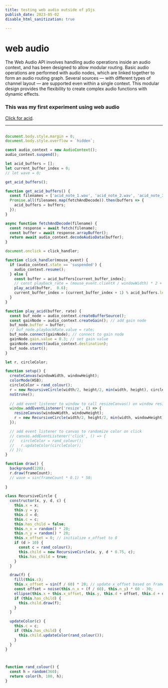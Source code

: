 ```yaml
---
title: testing web audio outside of p5js
publish_date: 2023-05-02
disable_html_sanitization: true

---
```

# web audio


The Web Audio API involves handling audio operations inside an audio context, and has been designed to allow modular routing. Basic audio operations are performed with audio nodes, which are linked together to form an audio routing graph. Several sources — with different types of channel layout — are supported even within a single context. This modular design provides the flexibility to create complex audio functions with dynamic effects.

### This was my first experiment using web audio 

[Click for acid](https://netart-davis.deno.dev/).

---
```javascript

document.body.style.margin = 0;
document.body.style.overflow = `hidden`;

const audio_context = new AudioContext();
audio_context.suspend();

let acid_buffers = [];
let current_buffer_index = 0;
// let wave = 0;

get_acid_buffers();

function get_acid_buffers() {
  const filenames = ['acid_note_1.wav', 'acid_note_2.wav', 'acid_note_3.wav', 'acid_note_4.wav', 'acid_note_5.wav'];
  Promise.all(filenames.map(fetchAndDecode)).then(buffers => {
    acid_buffers = buffers;
  });
}

async function fetchAndDecode(filename) {
  const response = await fetch(filename);
  const buffer = await response.arrayBuffer();
  return await audio_context.decodeAudioData(buffer);
}

document.onclick = click_handler;

function click_handler(mouse_event) {
  if (audio_context.state == 'suspended') {
    audio_context.resume();
  } else {
    const buffer = acid_buffers[current_buffer_index];
    // const playback_rate = (mouse_event.clientX / windowWidth) * 2 + 0.5;
    play_acid(buffer,  0.6);
    current_buffer_index = (current_buffer_index + 1) % acid_buffers.length;
  }
}

function play_acid(buffer, rate) {
  const buf_node = audio_context.createBufferSource();
  const gainNode = audio_context.createGain(); // add gain node
  buf_node.buffer = buffer;
  // buf_node.playbackRate.value = rate;
  buf_node.connect(gainNode); // connect to gain node
  gainNode.gain.value = 0.3; // set gain value
  gainNode.connect(audio_context.destination);
  buf_node.start();
}

let r, circleColor;

function setup() {
  createCanvas(windowWidth, windowHeight);
  colorMode(HSB);
  circleColor = rand_colour();
  r = new RecursiveCircle(width/2, height/2, min(width, height), circleColor);
  noStroke();
  
  // add event listener to window to call resizeCanvas() on window resize
  window.addEventListener('resize', () => {
    resizeCanvas(windowWidth, windowHeight);
    r = new RecursiveCircle(width/2, height/2, min(width, windowHeight), circleColor);
  });

  // add event listener to canvas to randomize color on click
  // canvas.addEventListener('click', () => {
  //   circleColor = rand_colour();
  //   r.updateColor(circleColor);
  // });
}

function draw() {
  background(220);
  r.draw(frameCount);
  // wave = sin(frameCount * 0.1) * 50;
  
}

class RecursiveCircle {
  constructor(x, y, d, c) {
    this.x = x;
    this.y = y;
    this.d = d;
    this.c = c;
    this.has_child = false;
    this.n_x = random() * 20;
    this.n_y = random() * 20;
    this.x_offset = 0; // initialize x_offset to 0
    if (d > 10) {
      const c = rand_colour();
      this.child = new RecursiveCircle(x, y, d * 0.75, c);
      this.has_child = true;
    }
  }

  draw(f) {
    fill(this.c);
    this.x_offset = sin(f / 60) * 20; // update x_offset based on frame count
    const offset = noise(this.n_x + (f / 60), this.n_y) * 60 - 30;
    ellipse(this.x + this.x_offset, this.y, this.d + offset, this.d + offset); // add x_offset to x position of ellipse
    if (this.has_child) {
      this.child.draw(f);
    }
  }

  updateColor(c) {
    this.c = c;
    if (this.has_child) {
      this.child.updateColor(rand_colour());
    }
  }
}



function rand_colour() {
  const h = random(360);
  return color(h, 100, h);
}


```





